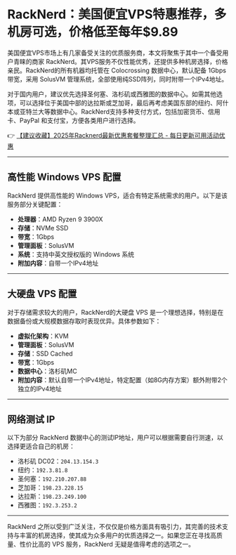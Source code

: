 # RackNerd：美国便宜VPS特惠推荐，多机房可选，价格低至每年$9.89

美国便宜VPS市场上有几家备受关注的优质服务商，本文将聚焦于其中一个备受用户青睐的商家 RackNerd。其VPS服务不仅性能优秀，还提供多种机房选择，价格亲民。RackNerd的所有机器均托管在 Colocrossing 数据中心，默认配备 1Gbps 带宽，采用 SolusVM 管理系统，全部使用纯SSD阵列，同时附带一个IPv4地址。

对于国内用户，建议优先选择圣何塞、洛杉矶或西雅图的数据中心。如需其他选项，可以选择位于美国中部的达拉斯或芝加哥，最后再考虑美国东部的纽约、阿什本或亚特兰大等数据中心。RackNerd支持多种支付方式，包括加密货币、信用卡、PayPal 和支付宝，方便各类用户进行选择。

👉 [【建议收藏】2025年Racknerd最新优惠套餐整理汇总 - 每日更新可用活动优惠](https://bit.ly/Rack_Nerd)

---

## 高性能 Windows VPS 配置

RackNerd 提供高性能的 Windows VPS，适合有特定系统需求的用户。以下是该服务部分关键配置：

- **处理器**：AMD Ryzen 9 3900X  
- **存储**：NVMe SSD  
- **带宽**：1Gbps  
- **管理面板**：SolusVM  
- **系统**：支持中英文授权版的 Windows 系统  
- **附加内容**：自带一个IPv4地址  

---

## 大硬盘 VPS 配置

对于存储需求较大的用户，RackNerd的大硬盘 VPS 是一个理想选择，特别是在数据备份或大规模数据存取时表现优异。具体参数如下：

- **虚拟化架构**：KVM  
- **管理面板**：SolusVM  
- **存储**：SSD Cached  
- **带宽**：1Gbps  
- **数据中心**：洛杉矶MC  
- **附加内容**：默认自带一个IPv4地址，特定配置（如8G内存方案）额外附带2个独立的IPv4地址  

---

## 网络测试 IP

以下为部分 RackNerd 数据中心的测试IP地址，用户可以根据需要自行测速，以选择更适合自己的机房：

- 洛杉矶 DC02：`204.13.154.3`  
- 纽约：`192.3.81.8`  
- 圣何塞：`192.210.207.88`  
- 芝加哥：`198.23.228.15`  
- 达拉斯：`198.23.249.100`  
- 西雅图：`192.3.253.2`  

---

RackNerd 之所以受到广泛关注，不仅仅是价格方面具有吸引力，其完善的技术支持与丰富的机房选择，使其成为众多用户的优质选择之一。如果您正在寻找高质量、性价比高的 VPS 服务，RackNerd 无疑是值得考虑的选项之一。